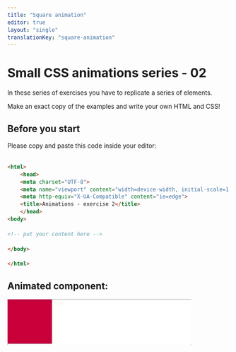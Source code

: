 ```yaml
---
title: "Square animation"
editor: true
layout: "single"
translationKey: "square-animation"
---
```


# Small CSS animations series - 02

In these series of exercises you have to replicate a series of elements.

Make an exact copy of the examples and write your own HTML and CSS!

## Before you start

Please copy and paste this code inside your editor:

```html

<html>
    <head>
    <meta charset="UTF-8">
    <meta name="viewport" content="width=device-width, initial-scale=1.0">
    <meta http-equiv="X-UA-Compatible" content="ie=edge">
    <title>Animations - exercise 2</title>
    </head>
<body>

<!-- put your content here -->

</body>

</html>
```

## Animated component:

![](./02animatie.gif)